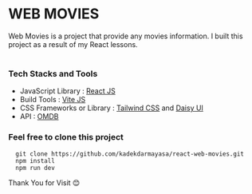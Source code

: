 # WEB MOVIES

Web Movies is a project that provide any movies information. I built this project as a result of my React lessons. 
<br>
<br>

### Tech Stacks and Tools

-   JavaScript Library : [React JS](https://www.reactjs.org/)
-   Build Tools : [Vite JS](https://www.vitejs.dev/)
-   CSS Frameworks or Library : [Tailwind CSS](https://tailwindcss.com/) and [Daisy UI](https://daisyui.com/)
-   API : [OMDB](https://www.omdbapi.com/)

### Feel free to clone this project

```
  git clone https://github.com/kadekdarmayasa/react-web-movies.git
  npm install 
  npm run dev
```

Thank You for Visit 😊
